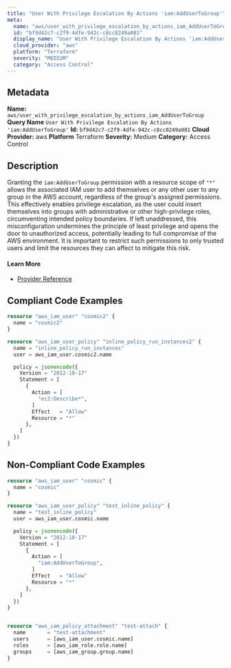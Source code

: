 ```yaml
---
title: "User With Privilege Escalation By Actions 'iam:AddUserToGroup'"
meta:
  name: "aws/user_with_privilege_escalation_by_actions_iam_AddUserToGroup"
  id: "bf9d42c7-c2f9-4dfe-942c-c8cc8249a081"
  display_name: "User With Privilege Escalation By Actions 'iam:AddUserToGroup'"
  cloud_provider: "aws"
  platform: "Terraform"
  severity: "MEDIUM"
  category: "Access Control"
---
```

## Metadata
**Name:** `aws/user_with_privilege_escalation_by_actions_iam_AddUserToGroup`
**Query Name** `User With Privilege Escalation By Actions 'iam:AddUserToGroup'`
**Id:** `bf9d42c7-c2f9-4dfe-942c-c8cc8249a081`
**Cloud Provider:** aws
**Platform** Terraform
**Severity:** Medium
**Category:** Access Control
## Description
Granting the `iam:AddUserToGroup` permission with a resource scope of `"*"` allows the associated IAM user to add themselves or any other user to any group in the AWS account, regardless of the group's assigned permissions. This effectively enables privilege escalation, as the user could insert themselves into groups with administrative or other high-privilege roles, circumventing intended policy boundaries. If left unaddressed, this misconfiguration undermines the principle of least privilege and opens the door to unauthorized access, potentially leading to full compromise of the AWS environment. It is important to restrict such permissions to only trusted users and limit the resources they can affect to mitigate this risk.

#### Learn More

 - [Provider Reference](https://registry.terraform.io/providers/hashicorp/aws/latest/docs/resources/iam_user_policy#policy)


## Compliant Code Examples
```terraform
resource "aws_iam_user" "cosmic2" {
  name = "cosmic2"
}

resource "aws_iam_user_policy" "inline_policy_run_instances2" {
  name = "inline_policy_run_instances"
  user = aws_iam_user.cosmic2.name

  policy = jsonencode({
    Version = "2012-10-17"
    Statement = [
      {
        Action = [
          "ec2:Describe*",
        ]
        Effect   = "Allow"
        Resource = "*"
      },
    ]
  })
}

```
## Non-Compliant Code Examples
```terraform
resource "aws_iam_user" "cosmic" {
  name = "cosmic"
}

resource "aws_iam_user_policy" "test_inline_policy" {
  name = "test_inline_policy"
  user = aws_iam_user.cosmic.name

  policy = jsonencode({
    Version = "2012-10-17"
    Statement = [
      {
        Action = [
          "iam:AddUserToGroup",
        ]
        Effect   = "Allow"
        Resource = "*"
      },
    ]
  })
}


resource "aws_iam_policy_attachment" "test-attach" {
  name       = "test-attachment"
  users      = [aws_iam_user.cosmic.name]
  roles      = [aws_iam_role.role.name]
  groups     = [aws_iam_group.group.name]
}

```